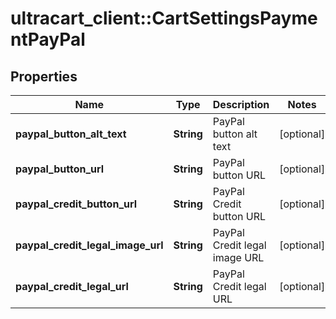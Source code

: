 # ultracart_client::CartSettingsPaymentPayPal

## Properties
Name | Type | Description | Notes
------------ | ------------- | ------------- | -------------
**paypal_button_alt_text** | **String** | PayPal button alt text | [optional] 
**paypal_button_url** | **String** | PayPal button URL | [optional] 
**paypal_credit_button_url** | **String** | PayPal Credit button URL | [optional] 
**paypal_credit_legal_image_url** | **String** | PayPal Credit legal image URL | [optional] 
**paypal_credit_legal_url** | **String** | PayPal Credit legal URL | [optional] 


